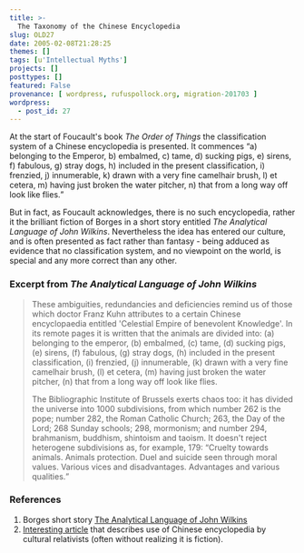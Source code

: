 ```yaml
---
title: >-
  The Taxonomy of the Chinese Encyclopedia
slug: OLD27
date: 2005-02-08T21:28:25
themes: []
tags: [u'Intellectual Myths']
projects: []
posttypes: []
featured: False
provenance: [ wordpress, rufuspollock.org, migration-201703 ]
wordpress:
  - post_id: 27
---
```


<p>
	At the start of Foucault's book <em>The Order of Things</em> the classification system of a Chinese encyclopedia is presented. It commences <q>a) belonging to the Emperor, b) embalmed, c) tame, d) sucking pigs, e) sirens, f) fabulous, g) stray dogs, h) included in the present classification, i) frenzied, j) innumerable, k) drawn with a very fine camelhair brush, l) et cetera, m) having just broken the water pitcher, n) that from a long way off look like flies.</q>
<p>
	But in fact, as Foucault acknowledges, there is no such encyclopedia, rather it the brilliant fiction of Borges in a short story entitled <em>The Analytical Language of John Wilkins</em>. Nevertheless the idea has entered our culture, and is often presented as fact rather than fantasy - being adduced as evidence that no classification system, and no viewpoint on the world, is special and any more correct than any other.
</p>

<h3>
	Excerpt from <em>The Analytical Language of John Wilkins</em>
</h3>
<blockquote>
	<p>	
		These ambiguities, redundancies and deficiencies remind us of those which doctor Franz Kuhn attributes to a certain Chinese encyclopaedia entitled 'Celestial Empire of benevolent Knowledge'. In its remote pages it is written that the animals are divided into: (a) belonging to the emperor, (b) embalmed, (c) tame, (d) sucking pigs, (e) sirens, (f) fabulous, (g) stray dogs, (h) included in the present classification, (i) frenzied, (j) innumerable, (k) drawn with a very fine camelhair brush, (l) et cetera, (m) having just broken the water pitcher, (n) that from a long way off look like flies.
	</p>
	<p>
		The Bibliographic Institute of Brussels exerts chaos too: it has divided the universe into 1000 subdivisions, from which number 262 is the pope; number 282, the Roman Catholic Church; 263, the Day of the Lord; 268 Sunday schools; 298, mormonism; and number 294, brahmanism, buddhism, shintoism and taoism. It doesn't reject heterogene subdivisions as, for example, 179: <q>Cruelty towards animals. Animals protection. Duel and suicide seen through moral values. Various vices and disadvantages. Advantages and various qualities.</q>
	</p>
</blockquote>


<h3>
	References
</h3>
<ol>
	<li>
		Borges short story <a href="http://www.crockford.com/wrrrld/wilkins.html">The Analytical Language of John Wilkins</a>
	</li>
	<li>
		<a href="http://www.nationalreview.com/15sept97/windschuttle091597.html">Interesting article</a> that describes use of Chinese encyclopedia by cultural relativists (often without realizing it is fiction).
	</li>
</ol>

